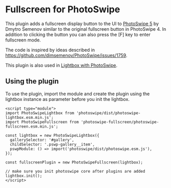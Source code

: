 # Fullscreen for PhotoSwipe

This plugin adds a fullscreen display button to the UI to [PhotoSwipe 5](https://github.com/dimsemenov/PhotoSwipe) by Dmytro Semenov similar to the original fullscreen button in PhotoSwipe 4. In addition to clicking the button you can also press the [F] key to enter fullscreen mode.

The code is inspired by ideas described in https://github.com/dimsemenov/PhotoSwipe/issues/1759.

This plugin is also used in [Lightbox with PhotoSwipe](https://wordpress.org/plugins/lightbox-photoswipe/).

## Using the plugin

To use the plugin, import the module and create the plugin using the lightbox instance as parameter before you init the lightbox.

```
<script type="module">
import PhotoSwipeLightbox from 'photoswipe/dist/photoswipe-lightbox.esm.min.js';
import PhotoSwipeFullscreen from 'photoswipe-fullscreen/photoswipe-fullscreen.esm.min.js';

const lightbox = new PhotoSwipeLightbox({
  gallerySelector: '#gallery',
  childSelector: '.pswp-gallery__item',
  pswpModule: () => import('photoswipe/dist/photoswipe.esm.js'),
});

const fullscreenPlugin = new PhotoSwipeFullscreen(lightbox);

// make sure you init photoswipe core after plugins are added
lightbox.init();
</script>
```
